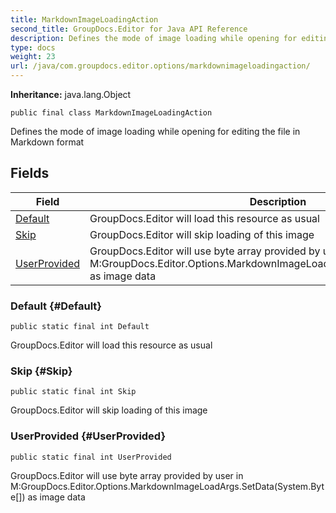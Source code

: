 ```yaml
---
title: MarkdownImageLoadingAction
second_title: GroupDocs.Editor for Java API Reference
description: Defines the mode of image loading while opening for editing the file in Markdown format
type: docs
weight: 23
url: /java/com.groupdocs.editor.options/markdownimageloadingaction/
---
```

**Inheritance:**
java.lang.Object
```
public final class MarkdownImageLoadingAction
```

Defines the mode of image loading while opening for editing the file in Markdown format
## Fields

| Field | Description |
| --- | --- |
| [Default](#Default) | GroupDocs.Editor will load this resource as usual |
| [Skip](#Skip) | GroupDocs.Editor will skip loading of this image |
| [UserProvided](#UserProvided) | GroupDocs.Editor will use byte array provided by user in  M:GroupDocs.Editor.Options.MarkdownImageLoadArgs.SetData(System.Byte[])  as image data |
### Default {#Default}
```
public static final int Default
```


GroupDocs.Editor will load this resource as usual

### Skip {#Skip}
```
public static final int Skip
```


GroupDocs.Editor will skip loading of this image

### UserProvided {#UserProvided}
```
public static final int UserProvided
```


GroupDocs.Editor will use byte array provided by user in  M:GroupDocs.Editor.Options.MarkdownImageLoadArgs.SetData(System.Byte[])  as image data

